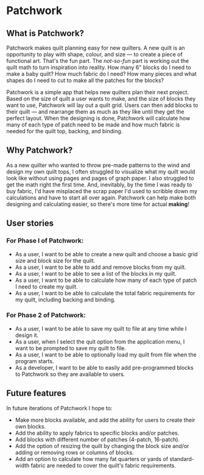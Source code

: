 # Patchwork

## What is Patchwork?
Patchwork makes quilt planning easy for new quilters. A new quilt is an opportunity to play with shape, colour, and size — to create a piece of functional art. That's the fun part. The *not-so-fun* part is working out the quilt math to turn inspiration into reality. How many 6" blocks do I need to make a baby quilt? How much fabric do I need? How many pieces and what shapes do I need to cut to make all the patches for the blocks? 

Patchwork is a simple app that helps new quilters plan their next project. Based on the size of quilt a user wants to make, and the size of blocks they want to use, Patchwork will lay out a quilt grid. Users can then add blocks to their quilt — and rearrange them as much as they like until they get the perfect layout. When the designing is done, Patchwork will calculate how many of each type of patch need to be made and how much fabric is needed for the quilt top, backing, and binding.

## Why Patchwork?
As a new quilter who wanted to throw pre-made patterns to the wind and design my own quilt tops, I often struggled to visualize what my quilt would look like without using pages and pages of graph paper. I also struggled to get the math right the first time. And, inevitably, by the time I was ready to buy fabric, I'd have misplaced the scrap paper I'd used to scribble down my calculations and have to start all over again. Patchwork can help make both designing and calculating easier, so there's more time for actual **making**!

## User stories
### For Phase I of Patchwork:
- As a user, I want to be able to create a new quilt and choose a basic grid size and block size for the quilt.
- As a user, I want to be able to add and remove blocks from my quilt.
- As a user, I want to be able to see a list of the blocks in my quilt.
- As a user, I want to be able to calculate how many of each type of patch I need to create my quilt.
- As a user, I want to be able to calculate the total fabric requirements for my quilt, including backing and binding.
### For Phase 2 of Patchwork:
- As a user, I want to be able to save my quilt to file at any time while I design it.
- As a user, when I select the quit option from the application menu, I want to be prompted to save my quilt to file.
- As a user, I want to be able to optionally load my quilt from file when the program starts.
- As a developer, I want to be able to easily add pre-programmed blocks to Patchwork so they are available to users.

## Future features
In future iterations of Patchwork I hope to:
- Make more blocks available, and add the ability for users to create their own blocks.
- Add the ability to apply fabrics to specific blocks and/or patches.
- Add blocks with different number of patches (4-patch, 16-patch).
- Add the option of resizing the quilt by changing the block size and/or adding or removing rows or columns of blocks.
- Add an option to calculate how many fat quarters or yards of standard-width fabric are needed to cover the quilt's fabric requirements.

